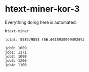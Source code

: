 # htext-miner-kor-3

Everything doing here is automated.

```
htext-miner

total: 5584/9855 (56.66159309994926%)

job0: 1009
job1: 1171
job2: 1098
job3: 1206
job4: 1100
```